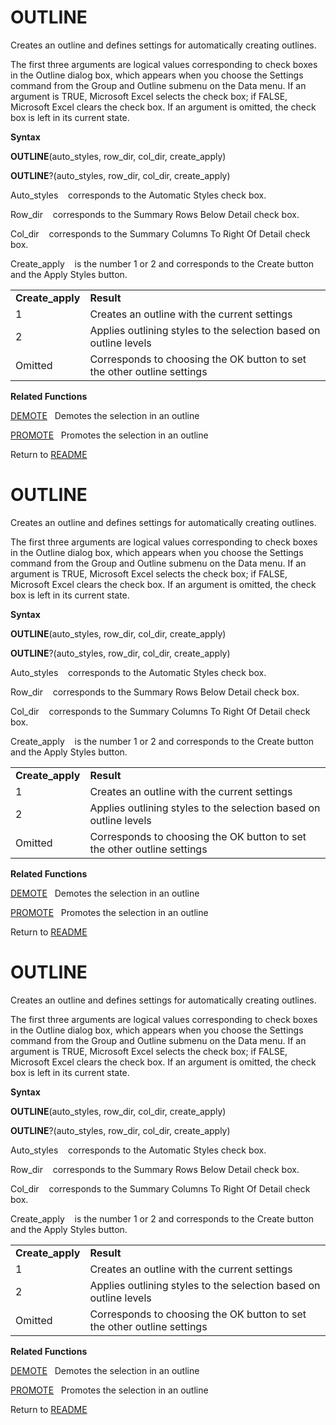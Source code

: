 # OUTLINE

Creates an outline and defines settings for automatically creating
outlines.

The first three arguments are logical values corresponding to check
boxes in the Outline dialog box, which appears when you choose the
Settings command from the Group and Outline submenu on the Data menu. If
an argument is TRUE, Microsoft Excel selects the check box; if FALSE,
Microsoft Excel clears the check box. If an argument is omitted, the
check box is left in its current state.

**Syntax**

**OUTLINE**(auto\_styles, row\_dir, col\_dir, create\_apply)

**OUTLINE**?(auto\_styles, row\_dir, col\_dir, create\_apply)

Auto\_styles&nbsp;&nbsp;&nbsp;&nbsp;corresponds to the Automatic Styles
check box.

Row\_dir&nbsp;&nbsp;&nbsp;&nbsp;corresponds to the Summary Rows Below
Detail check box.

Col\_dir&nbsp;&nbsp;&nbsp;&nbsp;corresponds to the Summary Columns To
Right Of Detail check box.

Create\_apply&nbsp;&nbsp;&nbsp;&nbsp;is the number 1 or 2 and
corresponds to the Create button and the Apply Styles button.

|                   |                                                                         |
| ----------------- | ----------------------------------------------------------------------- |
| **Create\_apply** | **Result**                                                              |
| 1                 | Creates an outline with the current settings                            |
| 2                 | Applies outlining styles to the selection based on outline levels       |
| Omitted           | Corresponds to choosing the OK button to set the other outline settings |

**Related Functions**

[DEMOTE](DEMOTE.md)&nbsp;&nbsp;&nbsp;Demotes the selection in an outline

[PROMOTE](PROMOTE.md)&nbsp;&nbsp;&nbsp;Promotes the selection in an outline



Return to [README](README.md#O)

# OUTLINE

Creates an outline and defines settings for automatically creating
outlines.

The first three arguments are logical values corresponding to check
boxes in the Outline dialog box, which appears when you choose the
Settings command from the Group and Outline submenu on the Data menu. If
an argument is TRUE, Microsoft Excel selects the check box; if FALSE,
Microsoft Excel clears the check box. If an argument is omitted, the
check box is left in its current state.

**Syntax**

**OUTLINE**(auto\_styles, row\_dir, col\_dir, create\_apply)

**OUTLINE**?(auto\_styles, row\_dir, col\_dir, create\_apply)

Auto\_styles&nbsp;&nbsp;&nbsp;&nbsp;corresponds to the Automatic Styles
check box.

Row\_dir&nbsp;&nbsp;&nbsp;&nbsp;corresponds to the Summary Rows Below
Detail check box.

Col\_dir&nbsp;&nbsp;&nbsp;&nbsp;corresponds to the Summary Columns To
Right Of Detail check box.

Create\_apply&nbsp;&nbsp;&nbsp;&nbsp;is the number 1 or 2 and
corresponds to the Create button and the Apply Styles button.

|                   |                                                                         |
| ----------------- | ----------------------------------------------------------------------- |
| **Create\_apply** | **Result**                                                              |
| 1                 | Creates an outline with the current settings                            |
| 2                 | Applies outlining styles to the selection based on outline levels       |
| Omitted           | Corresponds to choosing the OK button to set the other outline settings |

**Related Functions**

[DEMOTE](DEMOTE.md)&nbsp;&nbsp;&nbsp;Demotes the selection in an outline

[PROMOTE](PROMOTE.md)&nbsp;&nbsp;&nbsp;Promotes the selection in an outline



Return to [README](README.md#O)

# OUTLINE

Creates an outline and defines settings for automatically creating
outlines.

The first three arguments are logical values corresponding to check
boxes in the Outline dialog box, which appears when you choose the
Settings command from the Group and Outline submenu on the Data menu. If
an argument is TRUE, Microsoft Excel selects the check box; if FALSE,
Microsoft Excel clears the check box. If an argument is omitted, the
check box is left in its current state.

**Syntax**

**OUTLINE**(auto\_styles, row\_dir, col\_dir, create\_apply)

**OUTLINE**?(auto\_styles, row\_dir, col\_dir, create\_apply)

Auto\_styles&nbsp;&nbsp;&nbsp;&nbsp;corresponds to the Automatic Styles
check box.

Row\_dir&nbsp;&nbsp;&nbsp;&nbsp;corresponds to the Summary Rows Below
Detail check box.

Col\_dir&nbsp;&nbsp;&nbsp;&nbsp;corresponds to the Summary Columns To
Right Of Detail check box.

Create\_apply&nbsp;&nbsp;&nbsp;&nbsp;is the number 1 or 2 and
corresponds to the Create button and the Apply Styles button.

|                   |                                                                         |
| ----------------- | ----------------------------------------------------------------------- |
| **Create\_apply** | **Result**                                                              |
| 1                 | Creates an outline with the current settings                            |
| 2                 | Applies outlining styles to the selection based on outline levels       |
| Omitted           | Corresponds to choosing the OK button to set the other outline settings |

**Related Functions**

[DEMOTE](DEMOTE.md)&nbsp;&nbsp;&nbsp;Demotes the selection in an outline

[PROMOTE](PROMOTE.md)&nbsp;&nbsp;&nbsp;Promotes the selection in an outline



Return to [README](README.md#O)

